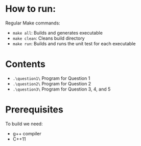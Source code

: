 # How to run:

Regular Make commands:
* `make all`: Builds and generates executable
* `make clean`: Cleans build directory
* `make run`: Builds and runs the unit test for each executable

# Contents

* `.\question1\` Program for Question 1
* `.\question2\` Program for Question 2
* `.\question3\` Program for Question 3, 4, and 5

# Prerequisites

To build we need:
* g++ compiler
* C++11
